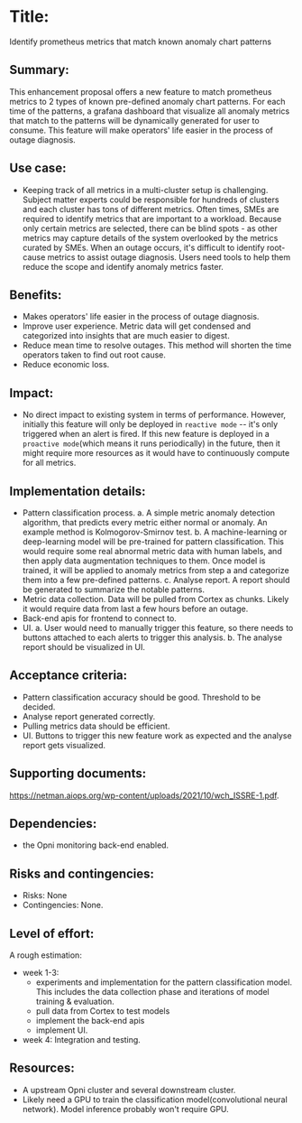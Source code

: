 # Title: 
Identify prometheus metrics that match known anomaly chart patterns

## Summary: 
This enhancement proposal offers a new feature to match prometheus metrics to 2 types of known pre-defined anomaly chart patterns. For each time of the patterns, a grafana dashboard that visualize all anomaly metrics that match to the patterns will be dynamically generated for user to consume. This feature will make operators' life easier in the process of outage diagnosis.

## Use case: 
* Keeping track of all metrics in a multi-cluster setup is challenging. Subject matter experts could be responsible for hundreds of clusters and each cluster has tons of different metrics. Often times, SMEs are required to identify metrics that are important to a workload. Because only certain metrics are selected, there can be blind spots - as other metrics may capture details of the system overlooked by the metrics curated by SMEs. When an outage occurs, it's difficult to identify root-cause metrics to assist outage diagnosis. Users need tools to help them reduce the scope and identify anomaly metrics faster.

## Benefits: 
* Makes operators' life easier in the process of outage diagnosis.
* Improve user experience. Metric data will get condensed and categorized into insights that are much easier to digest.
* Reduce mean time to resolve outages. This method will shorten the time operators taken to find out root cause.
* Reduce economic loss.

## Impact: 
* No direct impact to existing system in terms of performance. However, initially this feature will only be deployed in `reactive mode` -- it's only triggered when an alert is fired. If this new feature is deployed in a `proactive mode`(which means it runs periodically) in the future, then it might require more resources as it would have to continuously compute for all metrics.

## Implementation details: 

* Pattern classification process. 
	a. A simple metric anomaly detection algorithm, that predicts every metric either normal or anomaly. An example method is Kolmogorov-Smirnov test.
	b. A machine-learning or deep-learning model will be pre-trained for pattern classification. This would require some real abnormal metric data with human labels, and then apply data augmentation techniques to them. Once model is trained, it will be applied to anomaly metrics from step a and categorize them into a few pre-defined patterns.
	c. Analyse report. A report should be generated to summarize the notable patterns.
* Metric data collection. Data will be pulled from Cortex as chunks. Likely it would require data from last a few hours before an outage.
* Back-end apis for frontend to connect to.
* UI. 
	a. User would need to manually trigger this feature, so there needs to buttons attached to each alerts to trigger this analysis.
	b. The analyse report should be visualized in UI.

## Acceptance criteria: 
* Pattern classification accuracy should be good. Threshold to be decided. 
* Analyse report generated correctly.
* Pulling metrics data should be efficient.
* UI. Buttons to trigger this new feature work as expected and the analyse report gets visualized.

## Supporting documents: 
https://netman.aiops.org/wp-content/uploads/2021/10/wch_ISSRE-1.pdf. 

## Dependencies: 
* the Opni monitoring back-end enabled.

## Risks and contingencies: 
* Risks: None
* Contingencies: None. 

## Level of effort: 
A rough estimation:
* week 1-3:
    * experiments and implementation for the pattern classification model. This includes the data collection phase and iterations of model training & evaluation.
    * pull data from Cortex to test models
    * implement the back-end apis
    * implement UI.
* week 4: Integration and testing.

## Resources: 
* A upstream Opni cluster and several downstream cluster.
* Likely need a GPU to train the classification model(convolutional neural network). Model inference probably won't require GPU.
